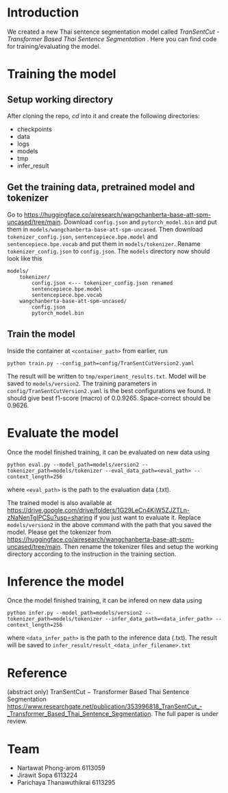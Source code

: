 # Introduction
We created a new Thai sentence segmentation model called *TranSentCut - Transformer Based Thai Sentence Segmentation* . Here you can find code for training/evaluating the model.

# Training the model

## Setup working directory
After cloning the repo, *cd* into it and create the following directories: 

* checkpoints
* data
* logs
* models
* tmp
* infer_result

## Get the training data, pretrained model and tokenizer
Go to https://huggingface.co/airesearch/wangchanberta-base-att-spm-uncased/tree/main. Download `config.json` and `pytorch_model.bin` and put them in `models/wangchanberta-base-att-spm-uncased`. Then download `tokenizer_config.json`, `sentencepiece.bpe.model` and `sentencepiece.bpe.vocab` and put them in `models/tokenizer`. Rename `tokenizer_config.json` to `config.json`. The `models` directory now should look like this

```
models/
    tokenizer/
        config.json <--- tokenizer_config.json renamed
        sentencepiece.bpe.model
        sentencepiece.bpe.vocab
    wangchanberta-base-att-spm-uncased/
        config.json
        pytorch_model.bin
```

## Train the model
Inside the container at `<container_path>` from earlier, run
```
python train.py --config_path=config/TranSentCutVersion2.yaml
```
The result will be written to `tmp/experiment_results.txt`. Model will be saved to `models/version2`. The training parameters in `config/TranSentCutVersion2.yaml` is the best configurations we found. It should give best f1-score (macro) of 0.0.9265. Space-correct should be 0.9626.

# Evaluate the model

Once the model finished training, it can be evaluated on new data using
```
python eval.py --model_path=models/version2 --tokenizer_path=models/tokenizer --eval_data_path=<eval_path> --context_length=256
```
where `<eval_path>` is the path to the evaluation data (.txt). 

The trained model is also available at https://drive.google.com/drive/folders/1G29LeCn4KiW5ZJZTLn-zNaNenTgIPCSu?usp=sharing if you just want to evaluate it. Replace `models/version2` in the above command with the path that you saved the model. Please get the tokenizer from https://huggingface.co/airesearch/wangchanberta-base-att-spm-uncased/tree/main. Then rename the tokenizer files and setup the working directory according to the instruction in the training section.

# Inference the model

Once the model finished training, it can be infered on new data using
```
python infer.py --model_path=models/version2 --tokenizer_path=models/tokenizer --infer_data_path=<data_infer_path> --context_length=256
```
where `<data_infer_path>` is the path to the inference data (.txt). The result will be saved to `infer_result/result_<data_infer_filename>.txt` 

# Reference 
(abstract only) TranSentCut − Transformer Based Thai Sentence Segmentation https://www.researchgate.net/publication/353996818_TranSentCut_-_Transformer_Based_Thai_Sentence_Segmentation. The full paper is under review.
# Team 
* Nartawat Phong-arom 6113059
* Jirawit Sopa 6113224
* Parichaya Thanawuthikrai 6113295